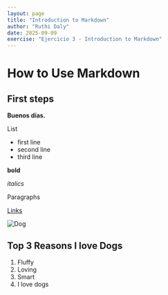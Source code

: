 ```yaml
---
layout: page
title: "Introduction to Markdown"
author: "Ruthi Daly"
date: 2025-09-09
exercise: "Ejercicio 3 - Introduction to Markdown"
---
```


# How to Use Markdown

## First steps 

**Buenos días.**

List
- first line
- second line
-  third line

**bold**

*italics*

<blockquotes>
 
Paragraphs 

[Links](url)

 ![Dog](https://hips.hearstapps.com/hmg-prod/images/dog-puppy-on-garden-royalty-free-image-1586966191.jpg?crop=0.752xw:1.00xh;0.175xw,0&resize=1200:*)

## Top 3 Reasons I love Dogs 
 1. Fluffy
 2. Loving
 3. Smart
 4. I love dogs 
